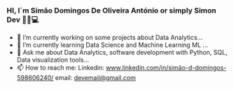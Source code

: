 ### HI, I´m Simão Domingos De Oliveira António or simply Simon Dev 👨‍💻💻

- 🔭 I’m currently working on some projects about Data Analytics...
- 🌱 I’m currently learning Data Science and Machine Learning ML ...
- 💬 Ask me about Data Analytics, software development with Python, SQL, Data visualization tools...
- 📫 How to reach me: 
      Linkedin: www.linkedin.com/in/simão-d-domingos-598606240/
      email: devemail@gmail.com
